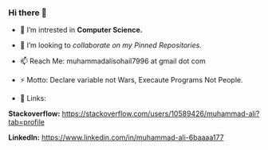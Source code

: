 ### Hi there 👋

- 🔭 I’m intrested in **Computer Science.**

- 👯 I’m looking to *collaborate on my Pinned Repositories.*

- 📫 Reach Me: muhammadalisohail7996 at gmail dot com


- ⚡ Motto: Declare variable not Wars, Execaute Programs Not People.

- 🙂 Links:

**Stackoverflow:** https://stackoverflow.com/users/10589426/muhammad-ali?tab=profile

**LinkedIn:** https://www.linkedin.com/in/muhammad-ali-6baaaa177 
